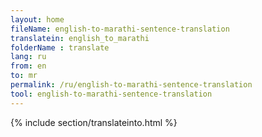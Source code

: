 ```yaml
---
layout: home
fileName: english-to-marathi-sentence-translation
translatein: english_to_marathi
folderName : translate
lang: ru
from: en
to: mr
permalink: /ru/english-to-marathi-sentence-translation
tool: english-to-marathi-sentence-translation
---
```

{% include section/translateinto.html %}